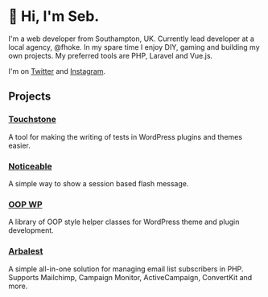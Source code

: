 # 👋 Hi, I'm Seb.

I'm a web developer from Southampton, UK. Currently lead developer at a local agency, @fhoke. In my spare time I enjoy DIY, gaming and building my own projects. My preferred tools are PHP, Laravel and Vue.js.

I'm on [Twitter](https://twitter.com/sebkaydesign) and [Instagram](https://www.instagram.com/sebkaydesign/).

## Projects

### [Touchstone](https://github.com/SebKay/touchstone)

A tool for making the writing of tests in WordPress plugins and themes easier.

### [Noticeable](https://github.com/SebKay/noticeable)

A simple way to show a session based flash message.

### [OOP WP](https://github.com/SebKay/oop-wp)

A library of OOP style helper classes for WordPress theme and plugin development.

### [Arbalest](https://github.com/SebKay/arbalest)

A simple all-in-one solution for managing email list subscribers in PHP. Supports Mailchimp, Campaign Monitor, ActiveCampaign, ConvertKit and more.
